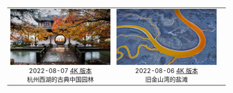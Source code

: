 |     |     |     | 
|:---:|:---:|:---:| 
|![](./static/杭州西湖的古典中国园林preview.jpeg) <br> 2022-08-07 [4K 版本](./static/杭州西湖的古典中国园林4K.jpg) <br> 杭州西湖的古典中国园林|![](./static/旧金山湾的盐滩preview.jpeg) <br> 2022-08-06 [4K 版本](./static/旧金山湾的盐滩4k.jpg) <br> 旧金山湾的盐滩